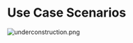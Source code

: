 # Use Case Scenarios
 
![underconstruction.png](https://2.bp.blogspot.com/-8J_UuUku6RQ/Uy4AGwDbhTI/AAAAAAAACd0/KiJoXRXpazM/s1600/Under_Construction.png)
